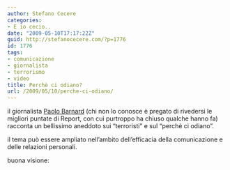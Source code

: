 ```yaml
---
author: Stefano Cecere
categories:
- E io cecio..
date: "2009-05-10T17:17:22Z"
guid: http://stefanocecere.com/?p=1776
id: 1776
tags:
- comunicazione
- giornalista
- terrorismo
- video
title: Perchè ci odiano?
url: /2009/05/10/perche-ci-odiano/
---
```


il giornalista [Paolo Barnard](http://www.paolobarnard.info) (chi non lo conosce è pregato di rivedersi le migliori puntate di Report, con cui purtroppo ha chiuso qualche hanno fa) racconta un bellissimo aneddoto sui &#8220;terroristi&#8221; e sul &#8220;perchè ci odiano&#8221;.
  
il tema può essere ampliato nell&#8217;ambito dell&#8217;efficacia della comunicazione e delle relazioni personali.
  
buona visione: